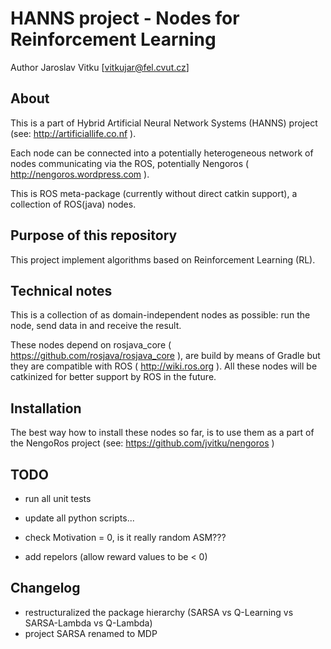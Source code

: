 HANNS project - Nodes for Reinforcement Learning
================================================


Author Jaroslav Vitku [vitkujar@fel.cvut.cz]


About
------

This is a part of Hybrid Artificial Neural Network Systems (HANNS) project (see: http://artificiallife.co.nf ). 

Each node can be connected into a potentially heterogeneous network of nodes communicating via the ROS, potentially Nengoros ( http://nengoros.wordpress.com ). 

This is ROS meta-package (currently without direct catkin support), a collection of ROS(java) nodes.

 
Purpose of this repository
-----------------------

This project implement algorithms based on Reinforcement Learning (RL).


Technical notes
---------------

This is a collection of as domain-independent nodes as possible: run the node, send data in and receive the result. 

These nodes depend on rosjava\_core ( https://github.com/rosjava/rosjava_core ), are build by means of Gradle but they are compatible with ROS ( http://wiki.ros.org ). 
All these nodes will be catkinized for better support by ROS in the future.


Installation
------------------

The best way how to install these nodes so far, is to use them as a part of the NengoRos project (see: https://github.com/jvitku/nengoros )

TODO
----------

- run all unit tests 
- update all python scripts...

- check Motivation = 0, is it really random ASM???
- add repelors (allow reward values to be < 0)


Changelog
------------------

- restructuralized the package hierarchy (SARSA vs Q-Learning vs SARSA-Lambda vs Q-Lambda)
- project SARSA renamed to MDP
